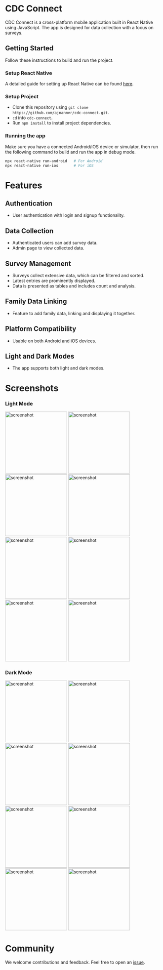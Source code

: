 # CDC Connect

CDC Connect is a cross-platform mobile application built in React Native using JavaScript. The app is designed for data collection with a focus on surveys.

## Getting Started

Follow these instructions to build and run the project.

### Setup React Native

A detailed guide for setting up React Native can be found [here](https://reactnative.dev/docs/getting-started).

### Setup Project

- Clone this repository using `git clone https://github.com/ajnanmvr/cdc-connect.git`.
- `cd` into `cdc-connect`.
- Run `npm install` to install project dependencies.

### Running the app

Make sure you have a connected Android/iOS device or simulator, then run the following command to build and run the app in debug mode.

```bash
npx react-native run-android   # For Android
npx react-native run-ios       # For iOS
```

# Features

## Authentication

- User authentication with login and signup functionality.

## Data Collection

- Authenticated users can add survey data.
- Admin page to view collected data.

## Survey Management

- Surveys collect extensive data, which can be filtered and sorted.
- Latest entries are prominently displayed.
- Data is presented as tables and includes count and analysis.

## Family Data Linking

- Feature to add family data, linking and displaying it together.

## Platform Compatibility

- Usable on both Android and iOS devices.

## Light and Dark Modes

- The app supports both light and dark modes.

# Screenshots
### Light Mode
<p>
<img src="https://github.com/ajnanmvr/CDC-Connect/assets/94433947/fad72cfe-8da4-4249-a286-0e8d6fc4edd2" width="200" alt="screenshot">
<img src="https://github.com/ajnanmvr/CDC-Connect/assets/94433947/86de3b0e-6c47-471f-ad44-70061c4e20a9" width="200" alt="screenshot">
<img src="https://github.com/ajnanmvr/CDC-Connect/assets/94433947/052a6900-f960-4407-9003-806b899abc29" width="200" alt="screenshot">
<img src="https://github.com/ajnanmvr/CDC-Connect/assets/94433947/f5394ab3-ec44-40e8-b36b-17bc95e33114" width="200" alt="screenshot">
<img src="https://github.com/ajnanmvr/CDC-Connect/assets/94433947/3636382f-ca3e-4b74-ab30-caf68d3a747c" width="200" alt="screenshot">
<img src="https://github.com/ajnanmvr/CDC-Connect/assets/94433947/805d235a-7826-464f-b61f-ca428f6873fe" width="200" alt="screenshot">
<img src="https://github.com/ajnanmvr/CDC-Connect/assets/94433947/68acb938-c0dd-412b-9ff4-80af29f5cd8f" width="200" alt="screenshot">
<img src="https://github.com/ajnanmvr/CDC-Connect/assets/94433947/4a901645-7a04-4ddf-9918-5ae36a41b1a0" width="200" alt="screenshot">

</p>

### Dark Mode
<p>
<img src="https://github.com/ajnanmvr/CDC-Connect/assets/94433947/43d293e2-4e00-48c8-b661-838b0a2d750b" width="200" alt="screenshot">
<img src="https://github.com/ajnanmvr/CDC-Connect/assets/94433947/a03db356-0c11-4a22-b897-b51900b7d52a" width="200" alt="screenshot">
<img src="https://github.com/ajnanmvr/CDC-Connect/assets/94433947/e692db7e-4574-4119-9ece-f2e9b7bf6e05" width="200" alt="screenshot">
<img src="https://github.com/ajnanmvr/CDC-Connect/assets/94433947/6e4a95ad-2112-434b-a604-32a000d7f701" width="200" alt="screenshot">
<img src="https://github.com/ajnanmvr/CDC-Connect/assets/94433947/cb6fc8da-b053-4032-a8df-c083c87ea78e" width="200" alt="screenshot">
<img src="https://github.com/ajnanmvr/CDC-Connect/assets/94433947/037bb03c-73fc-49b7-9c37-6cd730cb350c" width="200" alt="screenshot">
<img src="https://github.com/ajnanmvr/CDC-Connect/assets/94433947/0c9efa54-f2c0-41a7-8e9a-a6a0345a859d" width="200" alt="screenshot">
<img src="https://github.com/ajnanmvr/CDC-Connect/assets/94433947/bb401f82-244b-406d-90f3-302ea40be602" width="200" alt="screenshot">
</p>

# Community

We welcome contributions and feedback. Feel free to open an [issue](https://github.com/ajnanmvr/cdc-connect/issues).
